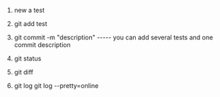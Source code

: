 1. new a test
2. git add test
3. git commit -m "description"   ----- you can add several tests and one commit description

4. git status
5. git diff

6. git log
   git log --pretty=online
